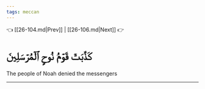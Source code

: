 ```yaml
---
tags: meccan
---
```


👈 [[26-104.md|Prev]] | [[26-106.md|Next]] 👉

# كَذَّبَتۡ قَوۡمُ نُوحٍ ٱلۡمُرۡسَلِينَ

The people of Noah denied the messengers

---

